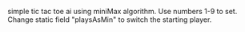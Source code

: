 simple tic tac toe ai using miniMax algorithm. Use numbers 1-9 to set. Change static field "playsAsMin" to switch the starting player.
